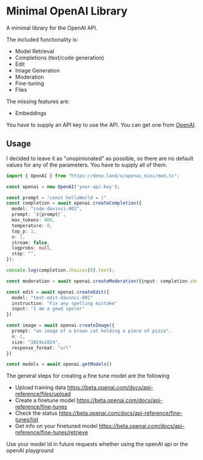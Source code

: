 # Minimal OpenAI Library

A minimal library for the OpenAI API.

The included functionality is:

* Model Retrieval
* Completions (text/code generation)
* Edit
* Image Generation
* Moderation
* Fine-tuning
* Files

The missing features are:

* Embeddings


You have to supply an API key to use the API. You can get one from [OpenAI](https://beta.openai.com/).


## Usage

I decided to leave it as "unopinionated" as possible, so there are no default values for any of the parameters. You have to supply all of them.

```ts
import { OpenAI } from "https://deno.land/x/openai_mini/mod.ts";

const openai = new OpenAI('your-api-key');

const prompt = "const helloWorld = ("
const completion = await openai.createCompletion({
  model: "code-davinci-002",
  prompt: `${prompt}`,
  max_tokens: 400,
  temperature: 0,
  top_p: 1,
  n: 1,
  stream: false,
  logprobs: null,
  stop: "",
});

console.log(completion.choices[0].text);

const moderation = await openai.createModeration({input: completion.choices[0].text})

const edit = await openai.createEdit({
  model: "text-edit-davinci-001"
  instruction: "Fix any spelling mistake"
  input: "I am a gewd speler"
})

const image = await openai.createImage({
  prompt: "an image of a brown cat holding a piece of pizza",
  n: 1,
  size: "1024x1024",
  response_format: "url"
})

const models = await openai.getModels()

```

The general steps for creating a fine tune model are the following

* Upload training data
  https://beta.openai.com/docs/api-reference/files/upload
* Create a finetune model
  https://beta.openai.com/docs/api-reference/fine-tunes
* Check the status
  https://beta.openai.com/docs/api-reference/fine-tunes/list
* Get info on your finetuned model
  https://beta.openai.com/docs/api-reference/fine-tunes/retrieve

Use your model Id in future requests whether using the openAI api or the openAI playground
